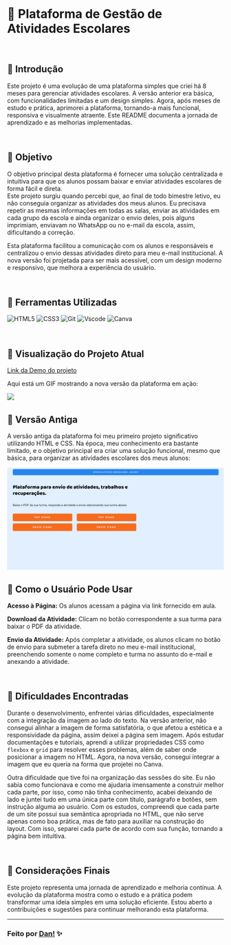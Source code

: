 # 📂 Plataforma de Gestão de Atividades Escolares
<br>

## 📌 Introdução
Este projeto é uma evolução de uma plataforma simples que criei há 8 meses para gerenciar atividades escolares. A versão anterior era básica, com funcionalidades limitadas e um design simples. Agora, após meses de estudo e prática, aprimorei a plataforma, tornando-a mais funcional, responsiva e visualmente atraente. Este README documenta a jornada de aprendizado e as melhorias implementadas.

<br>

## 📌 Objetivo
O objetivo principal desta plataforma é fornecer uma solução centralizada e intuitiva para que os alunos possam baixar e enviar atividades escolares de forma fácil e direta. <br>
Este projeto surgiu quando percebi que, ao final de todo bimestre letivo, eu não conseguia organizar as atividades dos meus alunos. Eu precisava repetir as mesmas informações em todas as salas, enviar as atividades em cada grupo da escola e ainda organizar o envio deles, pois alguns imprimiam, enviavam no WhatsApp ou no e-mail da escola, assim, dificultando a correção. 
<br>

Esta plataforma facilitou a comunicação com os alunos e responsáveis e centralizou o envio dessas atividades direto para meu e-mail institucional. A nova versão foi projetada para ser mais acessível, com um design moderno e responsivo, que melhora a experiência do usuário.

<br>

## 📌 Ferramentas Utilizadas
![HTML5](https://img.shields.io/badge/html5-%23E34F26.svg?style=for-the-badge&logo=html5&logoColor=white)
![CSS3](https://img.shields.io/badge/css3-%231572B6.svg?style=for-the-badge&logo=css3&logoColor=white)
![Git](https://img.shields.io/badge/git-%23F05033.svg?style=for-the-badge&logo=git&logoColor=white)
![Vscode](https://img.shields.io/badge/Visual%20Studio%20Code-0078d7.svg?style=for-the-badge&logo=visual-studio-code&logoColor=white)
![Canva](https://img.shields.io/badge/Canva-%2300C4CC.svg?style=for-the-badge&logo=Canva&logoColor=white)

<br>

## 📌 Visualização do Projeto Atual
[Link da Demo do projeto](https://danvasquesc.github.io/projeto-plataforma-atividades-escolares)
<br>

Aqui está um GIF mostrando a nova versão da plataforma em ação:

<img src="src/image/projeto-atual.gif"/>

<br>

## 📌 Versão Antiga
A versão antiga da plataforma foi meu primeiro projeto significativo utilizando HTML e CSS. Na época, meu conhecimento era bastante limitado, e o objetivo principal era criar uma solução funcional, mesmo que básica, para organizar as atividades escolares dos meus alunos:

<img src="src/image/projeto-atividades-antes.png"/>

<br>

## 📌 Como o Usuário Pode Usar
**Acesso à Página:** Os alunos acessam a página via link fornecido em aula.

**Download da Atividade:** Clicam no botão correspondente a sua turma para baixar o PDF da atividade.

**Envio da Atividade:** Após completar a atividade, os alunos clicam no botão de envio para submeter a tarefa direto no meu e-mail institucional, preenchendo somente o nome completo e turma no assunto do e-mail e anexando a atividade.

<br>

## 📌 Dificuldades Encontradas
Durante o desenvolvimento, enfrentei várias dificuldades, especialmente com a integração da imagem ao lado do texto. Na versão anterior, não consegui alinhar a imagem de forma satisfatória, o que afetou a estética e a responsividade da página, assim deixei a página sem imagem. Após estudar documentações e tutoriais, aprendi a utilizar propriedades CSS como `flexbox` e `grid` para resolver esses problemas, além de saber onde posicionar a imagem no HTML. Agora, na nova versão, consegui integrar a imagem que eu queria na forma que projetei no Canva. 
<br>

Outra dificuldade que tive foi na organização das sessões do site. Eu não sabia como funcionava e como me ajudaria imensamente a construir melhor cada parte, por isso, como não tinha conhecimento, acabei deixando de lado e juntei tudo em uma única parte com título, parágrafo e botões, sem instrução alguma ao usuário. Com os estudos, compreendi que cada parte de um site possui sua semântica apropriada no HTML, que não serve apenas como boa prática, mas de fato para auxiliar na construção do layout. Com isso, separei cada parte de acordo com sua função, tornando a página bem intuitiva. 

<br>

## 📌 Considerações Finais
Este projeto representa uma jornada de aprendizado e melhoria contínua. A evolução da plataforma mostra como o estudo e a prática podem transformar uma ideia simples em uma solução eficiente. Estou aberto a contribuições e sugestões para continuar melhorando esta plataforma.

---

### Feito por [Dan!](https://github.com/danvasquesc) :sparkles: 
